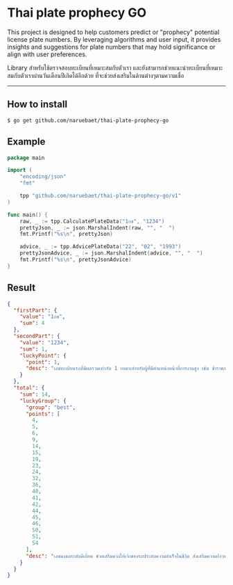 # Thai plate prophecy GO

This project is designed to help customers predict or "prophecy" potential license plate numbers. By leveraging algorithms and user input, it provides insights and suggestions for plate numbers that may hold significance or align with user preferences.  

Library สำหรับใช้ตรวจสอบทะเบียนที่เหมาะสมกับตัวเรา และยังสามารถช่วยแนะนำทะเบียนที่เหมาะสมกับตัวเราผ่านวันเดือนปีเกิดได้อีกด้วย ที่จะช่วยส่งเสริมในด้านต่างๆตามความเชื่อ 

---
## How to install
`$ go get github.com/naruebaet/thai-plate-prophecy-go`

## Example
```Go
package main

import (
	"encoding/json"
	"fmt"

	tpp "github.com/naruebaet/thai-plate-prophecy-go/v1"
)

func main() {
	raw, _ := tpp.CalculatePlateData("1กข", "1234")
	prettyJson, _ := json.MarshalIndent(raw, "", "  ")
	fmt.Printf("%s\n", prettyJson)

	advice, _ := tpp.AdvicePlateData("22", "02", "1993")
	prettyJsonAdvice, _ := json.MarshalIndent(advice, "", "  ")
	fmt.Printf("%s\n", prettyJsonAdvice)
}


```

## Result
```json
{
  "firstPart": {
    "value": "1กข",
    "sum": 4
  },
  "secondPart": {
    "value": "1234",
    "sum": 1,
    "luckyPoint": {
      "point": 1,
      "desc": "เลขทะเบียนรถที่มีผลรวมเท่ากับ 1 เหมาะสำหรับผู้ที่มีตำแหน่งหน้าที่การงานสูง เช่น ข้าราชการ หัวหน้างาน หรือเจ้าของกิจการ เลขนี้ช่วยเสริมสร้างความเป็นผู้นำ อำนาจวาสนา และเพิ่มความน่าเชื่อถือในสายตาผู้อื่น"
    }
  },
  "total": {
    "sum": 14,
    "luckyGroup": {
      "group": "best",
      "points": [
        4,
        5,
        6,
        9,
        14,
        15,
        19,
        23,
        24,
        32,
        36,
        40,
        41,
        42,
        44,
        45,
        46,
        50,
        51,
        54
      ],
      "desc": "เลขมงคลระดับดีเยี่ยม ช่วยเสริมดวงให้เจ้าของรถประสบความสำเร็จในชีวิต ส่งเสริมความก้าวหน้าในหน้าที่การงาน เพิ่มโชคลาภด้านการเงิน นำมาซึ่งความมั่งคั่งร่ำรวย และเป็นที่เคารพนับถือของคนรอบข้าง ช่วยเสริมสิริมงคลและความเจริญรุ่งเรืองให้กับชีวิต"
    }
  }
}
```